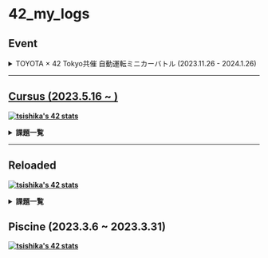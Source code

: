# 42_my_logs

## Event

<details><summary>TOYOTA × 42 Tokyo共催 自動運転ミニカーバトル (2023.11.26 - 2024.1.26)</summary>
  
### TOYOTA × 42 Tokyo共催 自動運転ミニカーバトル (2023.11.26 - 2024.1.26)
>_⚡️『自動運転ミニカーバトル』開催⚡️
電子制御できるミニカーを作り、レースタイムを競います🚗⏱️_ <br>
URL : <a href ="https://twitter.com/42_tokyo/status/1750825814948729326">運営ポスト</a>　<br>

- 優勝  /  全15チーム
- チームメンバー : <a href ="https://github.com/ssmyg">syagi</a> <a href ="https://github.com/tkuramot">tkuramot</a> <a href ="https://github.com/shmorish">shmorish</a>
- チームアカウント : <a href ="https://github.com/TOYOTA-Rebellious-cat-bus"><b>反コウ期のネコバス

</details>

---
## Cursus (2023.5.16 ~ )

[![tsishika's 42 stats](https://badge42.coday.fr/api/v2/clqkv28a0122101p49l97gk4c/stats?cursusId=21&coalitionId=307)](https://github.com/Coday-meric/badge42)

<details><summary>課題一覧</summary>
  
| Project | Score | Date |
| :---: | :---: | :---: |
| [![Libft](https://github.com/Ishi-eenn/42-project-badges/blob/main/badges/libftm.png)](https://github.com/Ishi-eenn/Libft) | <img width="230" alt="image" src="https://github.com/Mori062/42/assets/110565242/fc7d4bc1-8688-4e8c-bbd8-257b21796088"> | 2023.05.16 - 2023.05.24 |
| [![ft_printf](https://github.com/Ishi-eenn/42-project-badges/blob/main/badges/ft_printfe.png)](https://github.com/Ishi-eenn/ft_printf) | <img width="230" alt="image" src="https://github.com/Mori062/42/assets/110565242/b222da77-329b-4622-8b30-01e82537c276"> | 2023.05.24 - 2023.06.03 |
| [![get_next_line](https://github.com/Ishi-eenn/42-project-badges/blob/main/badges/get_next_linem.png)](https://github.com/Ishi-eenn/get_next_line) | <img width="230" alt="image" src="https://github.com/Mori062/42/assets/110565242/e1b95003-d676-4bd1-9b99-291d4dcd3117"> | 2023.06.03 - 2023.06.10 |
| [![Born2beroot](https://github.com/Ishi-eenn/42-project-badges/blob/main/badges/born2beroote.png)](https://github.com/Ishi-eenn/Born2beroot) | <img width="230" alt="image" src="https://github.com/Mori062/42/assets/110565242/b222da77-329b-4622-8b30-01e82537c276"> | 2023.06.11 - 2023.06.17 |
| [![push_swap](https://github.com/Ishi-eenn/42-project-badges/blob/main/badges/push_swapm.png)](https://github.com/Ishi-eenn/push_swap) | <img width="230" alt="image" src="https://github.com/Mori062/42/assets/110565242/fc7d4bc1-8688-4e8c-bbd8-257b21796088"> | 2023.06.18 - 2023.07.04 |
| [![Pipex](https://github.com/Ishi-eenn/42-project-badges/blob/main/badges/pipexe.png)](https://github.com/Ishi-eenn/Pipex) | <img width="230" alt="image" src="https://github.com/Mori062/42/assets/110565242/b222da77-329b-4622-8b30-01e82537c276"> | 2023.07.07 - 2023.07.22 |
| [![FDF](https://github.com/Ishi-eenn/42-project-badges/blob/main/badges/fdfm.png)]() | <img width="230" alt="image" src="https://github.com/Mori062/42/assets/110565242/fc7d4bc1-8688-4e8c-bbd8-257b21796088"> | 2023.8.3 - 2023.8.23 |
| [![minishell](https://github.com/Ishi-eenn/42-project-badges/blob/main/badges/minishelle.png)](https://github.com/K4-R4/minishell) | <img width="230" alt="image" src="https://github.com/Mori062/42/assets/110565242/557a0557-4840-4081-a58e-6462aebca1d8"> | 2023.8.24 - 2023.10.15 |
| [![Philosophers](https://github.com/Ishi-eenn/42-project-badges/blob/main/badges/philosopherse.png)](https://github.com/Ishi-eenn/Philosophers) | <img width="230" alt="image" src="https://github.com/Mori062/42/assets/110565242/b222da77-329b-4622-8b30-01e82537c276"> | 2023.10.16 - 2023.11.21 |
| [![NetPractice](https://github.com/Ishi-eenn/42-project-badges/blob/main/badges/netpracticem.png)](https://github.com/Ishi-eenn/NetPractice) | <img width="230" alt="image" src="https://github.com/Mori062/42/assets/110565242/b222da77-329b-4622-8b30-01e82537c276"> | 2023.11.23 - 2023.12.19 |
| [![cub3D](https://github.com/Ishi-eenn/42-project-badges/blob/main/badges/cub3de.png)](https://github.com/Ishi-eenn/cub3D) | <img width="230" alt="image" src="https://github.com/Mori062/42/assets/110565242/ac1208d4-77ae-4d67-b800-cb7e3357903c"> | 2023.11.23 - 2024.3.21|
| [![miniRT](https://github.com/Ishi-eenn/42-project-badges/blob/main/badges/minirte.png)](https://github.com/shmorish/miniRT) | <img width="230" alt="image" src="https://github.com/Mori062/42/assets/110565242/b222da77-329b-4622-8b30-01e82537c276"> | 2024.4.1 - 2024.4.15|
| [![CPP](https://github.com/Ishi-eenn/42-project-badges/blob/main/badges/cppn.png)](https://github.com/Ishi-eenn/CPP-Modules) | <img width="230" alt="image" src="https://github.com/Mori062/42/assets/110565242/2d0d512e-dcd3-4cdf-bb6c-05c88af89de3"> | (cpp00) 2023.11.23 - 2024.2.11 <br> (cpp01) 2024.2.12 - 2024.2.13 <br> (cpp02) <br> (cpp03) <br> (cpp04) <br> (cpp05) <br> (cpp06) <br> (cpp07) <br> (cpp08) <br> (cpp09) |


Badges are available at [https://github.com/byaliego/42-project-badges](https://github.com/byaliego/42-project-badges)

Scores are available at [https://github.com/Mori062/42](https://github.com/Mori062/42/issues?q=is%3Aissue+is%3Aclosed)

---
## Exam
| Project | Score | Date |
| :---: | :---: | :---: |
| Exam Rank 02 | [![tsishika's 42 Exam Rank 02 Score](https://badge42.coday.fr/api/v2/clqkv28a0122101p49l97gk4c/project/3124582)](https://github.com/Coday-meric/badge42) | 2023.8.12  |
| Exam Rank 03 | [![tsishika's 42 Exam Rank 03 Score](https://badge42.coday.fr/api/v2/clqkv28a0122101p49l97gk4c/project/3239718)](https://github.com/Coday-meric/badge42) | 2023.8.24  |
| Exam Rank 04 | [![tsishika's 42 Exam Rank 04 Score](https://badge42.coday.fr/api/v2/clqkv28a0122101p49l97gk4c/project/3418821)](https://github.com/Coday-meric/badge42) | 2023.11.25  |

</details>

---
## Reloaded

[![tsishika's 42 stats](https://badge42.coday.fr/api/v2/clqkv28a0122101p49l97gk4c/stats?cursusId=28&coalitionId=undefined)](https://github.com/Coday-meric/badge42)

<details><summary>課題一覧</summary>

| Project | Score | Date |
| :---: | :---: | :---: |
| refactor_tetris | [![tsishika's 42 refactor_tetris Score](https://badge42.coday.fr/api/v2/clqkv28a0122101p49l97gk4c/project/3475094)](https://github.com/Coday-meric/badge42) | 2024.2.3 - 2024.2.4 |
| [Hello_node]() | [![tsishika's 42 hello_node Score](https://badge42.coday.fr/api/v2/clqkv28a0122101p49l97gk4c/project/3110700)](https://github.com/Coday-meric/badge42) | 2023.6.6 - |

</details>

## Piscine (2023.3.6 ~ 2023.3.31)

[![tsishika's 42 stats](https://badge42.coday.fr/api/v2/clqkv28a0122101p49l97gk4c/stats?cursusId=9&coalitionId=62)](https://github.com/Coday-meric/badge42)

